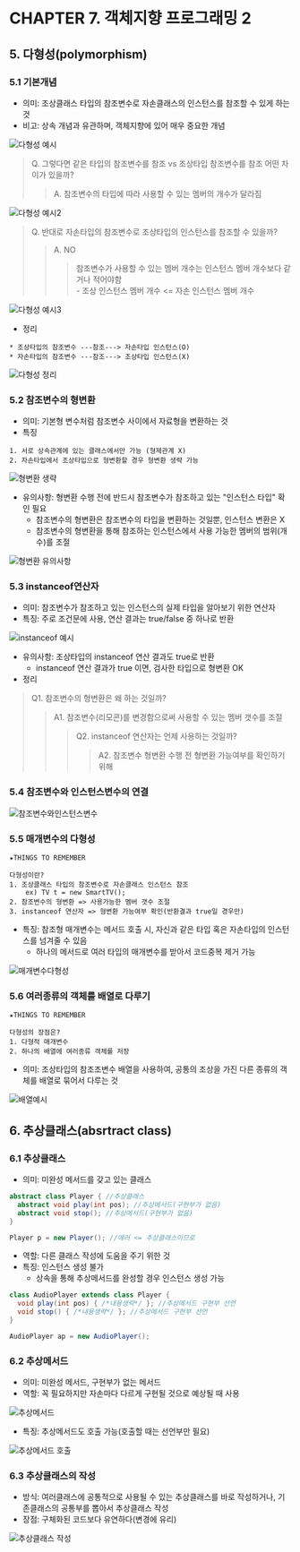# CHAPTER 7. 객체지향 프로그래밍 2

## 5. 다형성(polymorphism)    
### 5.1 기본개념

* 의미: 조상클래스 타입의 참조변수로 자손클래스의 인스턴스를 참조할 수 있게 하는 것
* 비고: 상속 개념과 유관하며, 객체지향에 있어 매우 중요한 개념
  
![다형성 예시](https://github.com/doxxx93/javastudy/blob/main/Ch07/Mina%20Park/summary/capture/ch7_5.1_%EB%8B%A4%ED%98%95%EC%84%B1%EC%98%88%EC%8B%9C.JPG)

> Q. 그렇다면 같은 타입의 참조변수를 참조 vs 조상타입 참조변수를 참조 어떤 차이가 있을까?
>> A. 참조변수의 타입에 따라 사용할 수 있는 멤버의 개수가 달라짐

![다형성 예시2](https://github.com/doxxx93/javastudy/blob/main/Ch07/Mina%20Park/summary/capture/ch7_5.1_%EB%8B%A4%ED%98%95%EC%84%B1%EC%98%88%EC%8B%9C2.JPG)

> Q. 반대로 자손타입의 참조변수로 조상타입의 인스턴스를 참조할 수 있을까?
>> A. NO
>>> 참조변수가 사용할 수 있는 멤버 개수는 인스턴스 멤버 개수보다 같거나 적어야함
<br> - 조상 인스턴스 멤버 개수 <= 자손 인스턴스 멤버 개수

![다형성 예시3](https://github.com/doxxx93/javastudy/blob/main/Ch07/Mina%20Park/summary/capture/ch7_5.1_%EB%8B%A4%ED%98%95%EC%84%B1%EC%98%88%EC%8B%9C3.JPG)

 
* 정리
```
* 조상타입의 참조변수 ---참조---> 자손타입 인스턴스(O)
* 자손타입의 참조변수 ---참조---> 조상타입 인스턴스(X)
```
![다형성 정리](https://github.com/doxxx93/javastudy/blob/main/Ch07/Mina%20Park/summary/capture/ch7_5.1_%EB%8B%A4%ED%98%95%EC%84%B1%EC%A0%95%EB%A6%AC.JPG)

### 5.2 참조변수의 형변환
* 의미: 기본형 변수처럼 참조변수 사이에서 자료형을 변환하는 것
* 특징
```
1. 서로 상속관계에 있는 클래스에서만 가능 (형제관계 X)
2. 자손타입에서 조상타입으로 형변환할 경우 형변환 생략 가능
``` 
![형변환 생략](https://github.com/doxxx93/javastudy/blob/main/Ch07/Mina%20Park/summary/capture/ch7_5.2_%ED%98%95%EB%B3%80%ED%99%98%EC%83%9D%EB%9E%B5.JPG)
* 유의사항: 형변환 수행 전에 반드시 참조변수가 참조하고 있는 "인스턴스 타입" 확인 필요
  - 참조변수의 형변환은 참조변수의 타입을 변환하는 것일뿐, 인스턴스 변환은 X
  - 참조변수의 형변환을 통해 참조하는 인스턴스에서 사용 가능한 멤버의 범위(개수)를 조절

![형변환 유의사항](https://github.com/doxxx93/javastudy/blob/main/Ch07/Mina%20Park/summary/capture/ch7_5.2_%ED%98%95%EB%B3%80%ED%99%98%EC%9C%A0%EC%9D%98%EC%82%AC%ED%95%AD.JPG)

### 5.3 instanceof연산자
* 의미: 참조변수가 참조하고 있는 인스턴스의 실제 타입을 알아보기 위한 연산자
* 특징: 주로 조건문에 사용, 연산 결과는 true/false 중 하나로 반환

![instanceof 예시](https://github.com/doxxx93/javastudy/blob/main/Ch07/Mina%20Park/summary/capture/ch7_5.3_instanceof%EC%98%88%EC%8B%9C.JPG)

* 유의사항: 조상타입의 instanceof 연산 결과도 true로 반환
  - instanceof 연산 결과가 true 이면, 검사한 타입으로 형변환 OK
* 정리
> Q1. 참조변수의 형변환은 왜 하는 것일까?
> > A1. 참조변수(리모콘)를 변경함으로써 사용할 수 있는 멤버 갯수를 조절
> >> Q2. instanceof 연산자는 언제 사용하는 것일까?
> >>> A2. 참조변수 형변환 수행 전 형변환 가능여부를 확인하기 위해 
### 5.4 참조변수와 인스턴스변수의 연결
![참조변수와인스턴스변수](https://github.com/doxxx93/javastudy/blob/main/Ch07/Mina%20Park/summary/capture/ch7_5.4_%EC%B0%B8%EC%A1%B0%EB%B3%80%EC%88%98%EC%99%80%EC%9D%B8%EC%8A%A4%ED%84%B4%EC%8A%A4%EB%B3%80%EC%88%98%EC%97%B0%EA%B2%B0.JPG)

### 5.5 매개변수의 다형성
`★THINGS TO REMEMBER`
```
다형성이란?
1. 조상클래스 타입의 참조변수로 자손클래스 인스턴스 참조
    ex) TV t = new SmartTV();
2. 참조변수의 형변환 => 사용가능한 멤버 갯수 조절
3. instanceof 연산자 => 형변환 가능여부 확인(반환결과 true일 경우만) 
```
* 특징: 참조형 매개변수는 메서드 호출 시, 자신과 같은 타입 혹은 자손타입의 인스턴스를 넘겨줄 수 있음
  - 하나의 메서드로 여러 타입의 매개변수를 받아서 코드중복 제거 가능
  
![매개변수다형성](https://github.com/doxxx93/javastudy/blob/main/Ch07/Mina%20Park/summary/capture/ch7_5.5_%EB%A7%A4%EA%B0%9C%EB%B3%80%EC%88%98%EB%8B%A4%ED%98%95%EC%84%B1.JPG)  

### 5.6 여러종류의 객체를 배열로 다루기
`★THINGS TO REMEMBER`
```
다형성의 장점은?
1. 다형적 매개변수
2. 하나의 배열에 여러종류 객체를 저장
```
* 의미: 조상타입의 참조조변수 배열을 사용하여, 공통의 조상을 가진 다른 종류의 객체를 배열로 묶어서 다루는 것
  
![배열예시](https://github.com/doxxx93/javastudy/blob/main/Ch07/Mina%20Park/summary/capture/ch7_5.6_%EB%B0%B0%EC%97%B4%EC%98%88%EC%8B%9C.JPG) 

## 6. 추상클래스(absrtract class)
### 6.1 추상클래스
* 의미: 미완성 메서드를 갖고 있는 클래스
```java
abstract class Player { //추상클래스
  abstract void play(int pos); //추상메서드(구현부가 없음)
  abstract void stop(); //추상메서드(구현부가 없음)
}

Player p = new Player(); //에러 <= 추상클래스이므로 
``` 
* 역할: 다른 클래스 작성에 도움을 주기 위한 것
* 특징: 인스턴스 생성 불가
  - 상속을 통해 추상메서드를 완성할 경우 인스턴스 생성 가능
  
```java
class AudioPlayer extends class Player { 
  void play(int pos) { /*내용생략*/ }; //추상메서드 구현부 선언
  void stop() { /*내용생략*/ }; //추상메서드 구현부 선언
}

AudioPlayer ap = new AudioPlayer(); 
``` 

### 6.2 추상메서드
* 의미: 미완성 메서드, 구현부가 없는 메서드
* 역할: 꼭 필요하지만 자손마다 다르게 구현될 것으로 예상될 때 사용

![추상메서드](https://github.com/doxxx93/javastudy/blob/main/Ch07/Mina%20Park/summary/capture/ch7_6.2_%EC%B6%94%EC%83%81%EB%A9%94%EC%84%9C%EB%93%9C.JPG)

* 특징: 추상메서드도 호출 가능(호출할 때는 선언부만 필요)

![추상메서드 호출](https://github.com/doxxx93/javastudy/blob/main/Ch07/Mina%20Park/summary/capture/ch7_6.2_%EC%B6%94%EC%83%81%EB%A9%94%EC%84%9C%EB%93%9C%ED%98%B8%EC%B6%9C.JPG)

### 6.3 추상클래스의 작성
* 방식: 여러클래스에 공통적으로 사용될 수 있는 추상클래스를 바로 작성하거나, 기존클래스의 공통부를 뽑아서 추상클래스 작성
* 장점: 구체화된 코드보다 유연하다(변경에 유리)

![추상클래스 작성](https://github.com/doxxx93/javastudy/blob/main/Ch07/Mina%20Park/summary/capture/ch7_6.3_%EC%B6%94%EC%83%81%ED%81%B4%EB%9E%98%EC%8A%A4%EC%9E%91%EC%84%B1.JPG)